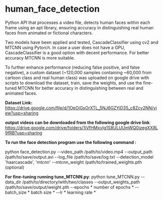 # human_face_detection
Python API that processes a video file, detects human faces within each frame using an apt library, ensuring accuracy in distinguishing real human faces from animated or fictional characters.

Two models have been applied and tested, CascadeClassifier using cv2 and MTCNN using Pytorch. In case a user does not have a GPU, CascadeClassifier is a good option with decent performance. For better accuracy MTCNN is more suitable. 

To further enhance performance (reducing false positive, and false negative), a custom dataset (~120,000 samples containing ~60,000 from cartoon class and real human class) was uploaded on google drive with scripts to download the dataset, train, save the weights, and use the fine-tuned MTCNN for better accuracy in distinguishing between real and animated faces.

**Dataset Link:**
https://drive.google.com/file/d/1OeOiGsOrXTL_5NJ6GZYiD35_c8Zcy2NN/view?usp=sharing

**output videos can be downloaded from the following google drive link**: https://drive.google.com/drive/folders/1iVfHMxvIg1S8ULUUmWQ0izegXX8L9fRB?usp=sharing


****To run the face detection program use the following command :****

python face_detection.py --video_path /path/to/video.mp4 --output_path /path/to/save/output.avi --log_file /path/to/save/log.txt --detection_model 'haarcascade', 'mtcnn' --mtcnn_weight /path/to/trained_weights.pth (optional)

**For fine-tuning running tune_MTCNN.py**:
python tune_MTCNN.py --data_dir /path/to/directory/with/two/classes --output_weights_path /path/to/save/output/weight.pth --epochs * number of epochs * --batch_size * batch size *  --lr * learning rate *
